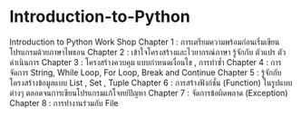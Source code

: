 # Introduction-to-Python
Introduction to Python Work Shop
Chapter 1 : การเตรียมความพร้อมก่อนเริ่มเขียนโปรแกรมด้วยภาษาไพธอน
Chapter 2 : เข้าใจโครงสร้างและไวยากรณ์ภาษา รู้จักกับ ตัวแปร ตัวดำเนินการ
Chapter 3 : โครงสร้างควบคุม แบบกำหนดเงื่อนไข , การทำซ้ำ
Chapter 4 : การจัดการ String, While Loop, For Loop, Break and Continue
Chapter 5 : รู้จักกับโครงสร้างข้อมูลแบบ List , Set , Tuple
Chapter 6 : การสร้างฟังก์ชั่น (Function) ในรูปแบบต่างๆ ตลอดจนการเขียนโปรแกรมแก้โจทย์ปัญหา 
Chapter 7 : จัดการข้อผิดพลาด (Exception)
Chapter 8 : การทำงานร่วมกับ File
